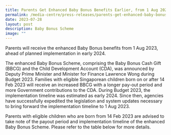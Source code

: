 ```yaml
---
title: Parents Get Enhanced Baby Bonus Benefits Earlier, from 1 Aug 2023
permalink: /media-centre/press-releases/parents-get-enhanced-baby-bonus-benefits-from-1-aug/
date: 2023-07-28
layout: post
description: Baby Bonus Scheme
image: ""
---
```

Parents will receive the enhanced Baby Bonus benefits from 1 Aug 2023, ahead of planned implementation in early 2024.

The enhanced Baby Bonus Scheme, comprising the Baby Bonus Cash Gift (BBCG) and the Child Development Account (CDA), was announced by Deputy Prime Minister and Minister for Finance Lawrence Wong during Budget 2023. Families with eligible Singaporean children born on or after 14 Feb 2023 will receive an increased BBCG with a longer pay-out period and more Government contributions to the CDA. During Budget 2023, the implementation timeline was estimated as early 2024. Since then, agencies have successfully expedited the legislation and system updates necessary to bring forward the implementation timeline to 1 Aug 2023.

Parents with eligible children who are born from 14 Feb 2023 are advised to take note of the payout period and implementation timeline of the enhanced Baby Bonus Scheme. Please refer to the table below for more details.